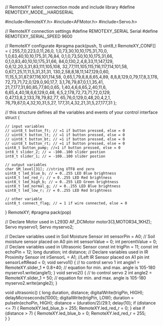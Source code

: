 // RemoteXY select connection mode and include library
#define REMOTEXY_MODE__HARDSERIAL

#include<RemoteXY.h>
#include<AFMotor.h>
#include<Servo.h>

// RemoteXY connection settings
#define REMOTEXY_SERIAL Serial
#define REMOTEXY_SERIAL_SPEED 9600

// RemoteXY configurate
#pragma pack(push, 1)
uint8_t RemoteXY_CONF[] = 
{ 255,7,0,223,0,11,26,0,
  1,0,73,30,10,10,175,31,70,0,
  1,0,63,40,10,10,175,31,76,84,
  0,1,0,73,50,10,10,175,31,66,
  0,1,0,83,40,10,10,175,31,66,
  84,0,130,2,4,8,33,11,147,129,
  0,6,12,20,3,31,83,111,105,108,
  32,77,111,105,115,116,117,114,101,58,
  0,67,1,25,11,11,5,31,31,31,
  130,2,58,8,18,11,147,129,0,60,
  11,15,5,31,87,97,116,101,114,58,
  0,65,1,79,8,8,8,65,4,89,
  8,8,8,129,0,79,17,8,3,178,
  72,73,71,72,0,129,0,90,17,7,
  3,1,76,79,87,0,1,1,35,41,
  21,7,177,31,80,85,77,80,0,65,
  1,40,4,6,6,65,2,40,11,6,
  6,65,4,40,18,6,6,129,0,48,
  6,5,2,178,72,73,71,72,0,129,
  0,47,13,8,2,133,78,79,82,77,
  65,76,0,129,0,48,20,4,2,1,
  76,79,87,0,4,32,10,31,5,27,
  177,31,4,32,21,31,5,27,177,31 };

  // this structure defines all the variables and events of your control interface
  struct {

    // input variables
    // uint8_t button_ft; // =1 if button pressed, else = 0
    // uint8_t button_lt; // =1 if button pressed, else = 0
    // uint8_t button_bt; // =1 if button pressed, else = 0 
    // uint8_t button_rt; // =1 if button pressed, else = 0
    uint8_t button_pump; //=1 if button pressed, else = 0
    int8_t slider_2; // = -100..100 slider postion
    int8_t slider_1; // = -100..100 slider postion

    // output variables
    char SM_level[31]; //string UTF8 end zero
    uint8_t led_blue_b; // = 0..255 LED Blue brightness
    uint8_t led_red_r; // = 0..255 LED Red brightness
    uint8_t led_high_b; // = 0..255 LED Green brightness
    uint8_t led_normal_g; // = 0..255 LED Blue brightness
    uint8_t led_low_r; // = 0..255 LED Red brightness

    // other variable 
    uint8_t connect_flag; // = 1 if wire connected, else = 0
} RemoteXY;
#pragma pack(pop)

// Declare Motor used in L293D
AF_DCMotor motor3(3,MOTOR34_1KHZ);
Servo myservo1;
Servo myservo2;

// Declare variables used in Soil Moisture Sensor
int sensorPin = A0; // Soil moisture sensor placed on A0 pin
int sensorValue = 0;
int percentValue = 0;
// Declare variables used in Ultrasonic Sensor
const int trigPin = 11;
const int echoPin = 12;
long duration;
int distance;
// Declare variables used in IR Proximity Sensor
int irSensorL = A1; //Left IR Sensor placed on A1 pin
int sensorLeftRead = 0;
void servo1() { // to control servo 1
  int angle1 = RemoteXY.slider_1 * 0.8+40; // equation for min. and max. angle is 105-180
  myservo1.write(angle1);
}
void servo2() { // to control servo 2
  int angle2 = RemoteXY.slider_1 + 50; // equation for min. and max. angle is 105-180
  myservo2.write(angle2);
}

void ultrasonic() {
  long duration, distance;
  digitalWrite(trigPin, HIGH);
  delayMicroseconds(1000);
  digitalWrite(trigPin, LOW);
  duration = pulseIn(echoPin, HIGH);
  distance = (duration/2)/29.1;
  delay(10);
  if (distance <= 7) {
    RemoteXY.led_blue_b = 255;
    RemoteXY.led_red_r = 0;
  }
  else if (distance > 7) {
    RemoteXY.led_blue_b = 0;
    RemoteXY.led_red_r = 255;  
  }
}
